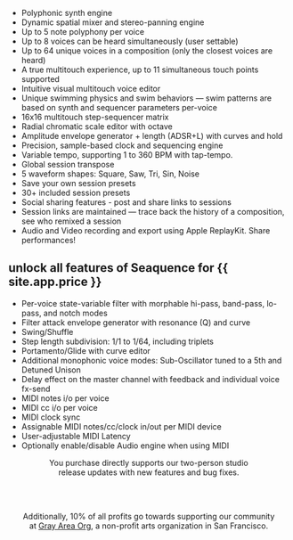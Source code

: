 
<div class="featurelist">

  - Polyphonic synth engine
  - Dynamic spatial mixer and stereo-panning engine
  - Up to 5 note polyphony per voice
  - Up to 8 voices can be heard simultaneously (user settable)
  - Up to 64 unique voices in a composition (only the closest voices are heard)
  - A true multitouch experience, up to 11 simultaneous touch points supported
  - Intuitive visual multitouch voice editor
  - Unique swimming physics and swim behaviors — swim patterns are based on synth and sequencer parameters per-voice
  - 16x16 multitouch step-sequencer matrix
  - Radial chromatic scale editor with octave
  - Amplitude envelope generator + length (ADSR+L) with curves and hold
  - Precision, sample-based clock and sequencing engine
  - Variable tempo, supporting 1 to 360 BPM with tap-tempo.
  - Global session transpose
  - 5 waveform shapes: Square, Saw, Tri, Sin, Noise
  - Save your own session presets
  - 30+ included session presets
  - Social sharing features - post and share links to sessions
  - Session links are maintained — trace back the history of a composition, see who remixed a session
  - Audio and Video recording and export using Apple ReplayKit. Share performances!

## unlock all features of Seaquence for {{ site.app.price }}

  - Per-voice state-variable filter with morphable hi-pass, band-pass, lo-pass, and notch modes
  - Filter attack envelope generator with resonance (Q) and curve
  - Swing/Shuffle
  - Step length subdivision: 1/1 to 1/64, including triplets
  - Portamento/Glide with curve editor
  - Additional monophonic voice modes: Sub-Oscillator tuned to a 5th and Detuned Unison
  - Delay effect on the master channel with feedback and individual voice fx-send
  - MIDI notes i/o per voice
  - MIDI cc i/o per voice
  - MIDI clock sync
  - Assignable MIDI notes/cc/clock in/out per MIDI device
  - User-adjustable MIDI Latency
  - Optionally enable/disable Audio engine when using MIDI

</div>

<center>

You purchase directly supports our two-person studio<br/> release updates with new features and bug fixes.

<br /><br />

Additionally, 10% of all profits go towards supporting our community
<br />
at <a href="http://grayarea.org/">Gray Area Org</a>, a non-profit arts organization in San Francisco.

</center>